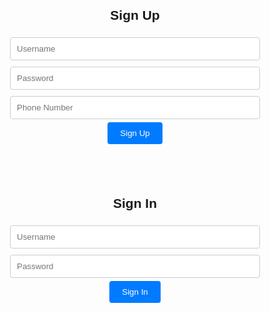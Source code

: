 <head>
    <title>Sign Up and Sign In</title>
    <style>
        body {
            font-family: Arial, sans-serif;
        }
        .container {
            max-width: 400px;
            margin: 0 auto;
            text-align: center;
            padding: 20px;
        }
        input[type="text"], input[type="password"], input[type="tel"] {
            width: 100%;
            padding: 10px;
            margin: 5px 0;
            border: 1px solid #ccc;
            border-radius: 4px;
        }
        button {
            background-color: #007BFF;
            color: #fff;
            padding: 10px 20px;
            border: none;
            border-radius: 4px;
            cursor: pointer;
        }
    </style>
</head>
<body>
    <div class="container">
        <h2>Sign Up</h2>
        <form id="signup-form">
            <input type="text" id="signup-username" placeholder="Username" required><br>
            <input type="password" id="signup-password" placeholder="Password" required><br>
            <input type="tel" id="signup-phone" placeholder="Phone Number" required><br>
            <button type="submit">Sign Up</button>
        </form>
    </div>
    <div class="container">
        <h2>Sign In</h2>
        <form id="signin-form">
            <input type="text" id="signin-username" placeholder="Username" required><br>
            <input type="password" id="signin-password" placeholder="Password" required><br>
            <button type="submit">Sign In</button>
        </form>
    </div>
    <script>
        const signupForm = document.getElementById("signup-form");
        const signinForm = document.getElementById("signin-form");
        signupForm.addEventListener("submit", function(event) {
            event.preventDefault();
            const username = document.getElementById("signup-username").value;
            const password = document.getElementById("signup-password").value;
            const phoneNumber = document.getElementById("signup-phone").value;
            // You can add code here to handle the sign-up process, e.g., send data to a server.
        });
        signinForm.addEventListener("submit", function(event) {
            event.preventDefault();
            const username = document.getElementById("signin-username").value;
            const password = document.getElementById("signin-password").value;
            // You can add code here to handle the sign-in process, e.g., send data to a server.
        });
    </script>
</body>
